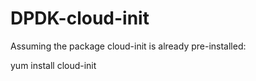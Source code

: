 DPDK-cloud-init
===============

Assuming the package cloud-init is already pre-installed:

  yum install cloud-init
